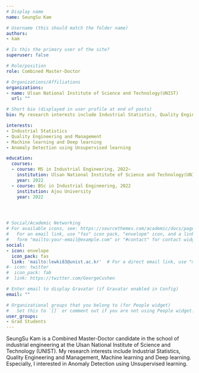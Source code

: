 ```yaml
---
# Display name
name: SeungSu Kam

# Username (this should match the folder name)
authors:
- kam

# Is this the primary user of the site?
superuser: false

# Role/position
role: Combined Master-Doctor 

# Organizations/Affiliations
organizations:
- name: Ulsan National Institute of Science and Technology(UNIST)
  url: ""

# Short bio (displayed in user profile at end of posts)
bio: My research interests include Industrial Statistics, Quality Engineering and Management, Machine learning and Deep learning, Unsupervised learning.

interests:
- Industrial Statistics
- Quality Engineering and Management
- Machine learning and Deep learning
- Anomaly Detection using Unsupervised learning

education:
  courses:
  - course: MS in Industrial Engineering, 2022~
    institution: Ulsan National Institute of Science and Technology(UNIST)
    year: 2022
  - course: BSc in Industrial Engineering, 2022
    institution: Ajou University
    year: 2022




# Social/Academic Networking
# For available icons, see: https://sourcethemes.com/academic/docs/page-builder/#icons
#   For an email link, use "fas" icon pack, "envelope" icon, and a link in the
#   form "mailto:your-email@example.com" or "#contact" for contact widget.
social:
- icon: envelope
  icon_pack: fas
  link: 'mailto:lewki83@unist.ac.kr'  # For a direct email link, use "mailto:sungil.kim@unist.ac.kr".
#- icon: twitter
#  icon_pack: fab
#  link: https://twitter.com/GeorgeCushen

# Enter email to display Gravatar (if Gravatar enabled in Config)
email: ""

# Organizational groups that you belong to (for People widget)
#   Set this to `[]` or comment out if you are not using People widget.
user_groups:
- Grad Students
---
```


SeungSu Kam is a Combined Master-Doctor candidate in the school of industrial engineering at the Ulsan National Institute of Science and Technology (UNIST). 
My research interests include Industrial Statistics, Quality Engineering and Management, Machine learning and Deep learning. Especially, I interested in Anomaly Detection using Unsupervised learning.



